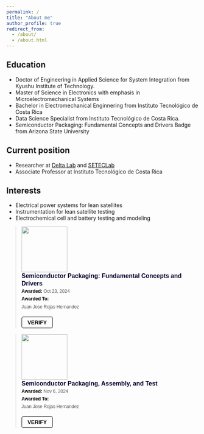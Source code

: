 ```yaml
---
permalink: /
title: "About me"
author_profile: true
redirect_from: 
  - /about/
  - /about.html
---
```


## Education
* Doctor of Engineering in Applied Science for System Integration from Kyushu Institute of Technology. 
* Master of Science in Electronics with emphasis in Microelectromechanical Systems 
* Bachelor in Electromechanical Enginnering from Instituto Tecnológico de Costa Rica
* Data Science Specialist from Instituto Tecnológico de Costa Rica. 
* Semiconductor Packaging: Fundamental Concepts and Drivers Badge from Arizona State University

## Current position
* Researcher at [Delta Lab](https://www.tec.ac.cr/laboratorio-delta) and [SETECLab](https://www.tec.ac.cr/unidades/laboratorio-sistemas-espaciales)  
* Associate Professor at Instituto Tecnológico de Costa Rica

## Interests
* Electrical power systems for lean satellites
* Instrumentation for lean satellite testing
* Electrochemical cell and battery testing and modeling

<blockquote class="badgr-badge" style="font-family: Helvetica, Roboto, &quot;Segoe UI&quot;, Calibri, sans-serif;"><a href="https://api.badgr.io/public/assertions/iFYeuZaYQB6-oRiX0klkPg?identity__email=juan.rojas%40itcr.ac.cr"><img width="120px" height="120px" src="https://api.badgr.io/public/assertions/iFYeuZaYQB6-oRiX0klkPg/image"></a><p class="badgr-badge-name" style="hyphens: auto; overflow-wrap: break-word; word-wrap: break-word; margin: 0; font-size: 16px; font-weight: 600; font-style: normal; font-stretch: normal; line-height: 1.25; letter-spacing: normal; text-align: left; color: #05012c;">Semiconductor Packaging: Fundamental Concepts and Drivers</p><p class="badgr-badge-date" style="margin: 0; font-size: 12px; font-style: normal; font-stretch: normal; line-height: 1.67; letter-spacing: normal; text-align: left; color: #555555;"><strong style="font-size: 12px; font-weight: bold; font-style: normal; font-stretch: normal; line-height: 1.67; letter-spacing: normal; text-align: left; color: #000;">Awarded: </strong>Oct 23, 2024</p><p class="badgr-badge-recipient" style="margin: 0; font-size: 12px; font-style: normal; font-stretch: normal; line-height: 1.67; letter-spacing: normal; text-align: left; color: #555555;"><strong style="font-size: 12px; font-weight: bold; font-style: normal; font-stretch: normal; line-height: 1.67; letter-spacing: normal; text-align: left; color: #000;">Awarded To: </strong><span style="display: block;"> Juan Jose Rojas Hernandez</span></p><p style="margin: 16px 0; padding: 0;"><a class="badgr-badge-verify" target="_blank" href="https://badgecheck.io?url=https%3A%2F%2Fapi.badgr.io%2Fpublic%2Fassertions%2FiFYeuZaYQB6-oRiX0klkPg%3Fidentity__email%3Djuan.rojas%2540itcr.ac.cr&amp;identity__email=juan.rojas%40itcr.ac.cr" style="box-sizing: content-box; display: flex; align-items: center; justify-content: center; margin: 0; font-size:14px; font-weight: bold; width: 48px; height: 16px; border-radius: 4px; border: solid 1px black; text-decoration: none; padding: 6px 16px; margin: 16px 0; color: black;">VERIFY</a></p><script async="async" src="https://badgr.com/assets/widgets.bundle.js"></script></blockquote>

<blockquote class="badgr-badge" style="font-family: Helvetica, Roboto, &quot;Segoe UI&quot;, Calibri, sans-serif;"><a href="https://api.badgr.io/public/assertions/wx3dxyTtSfOjB8ejc4QiOA?identity__email=juan.rojas%40itcr.ac.cr"><img width="120px" height="120px" src="https://api.badgr.io/public/assertions/wx3dxyTtSfOjB8ejc4QiOA/image"></a><p class="badgr-badge-name" style="hyphens: auto; overflow-wrap: break-word; word-wrap: break-word; margin: 0; font-size: 16px; font-weight: 600; font-style: normal; font-stretch: normal; line-height: 1.25; letter-spacing: normal; text-align: left; color: #05012c;">Semiconductor Packaging, Assembly, and Test</p><p class="badgr-badge-date" style="margin: 0; font-size: 12px; font-style: normal; font-stretch: normal; line-height: 1.67; letter-spacing: normal; text-align: left; color: #555555;"><strong style="font-size: 12px; font-weight: bold; font-style: normal; font-stretch: normal; line-height: 1.67; letter-spacing: normal; text-align: left; color: #000;">Awarded: </strong>Nov 6, 2024</p><p class="badgr-badge-recipient" style="margin: 0; font-size: 12px; font-style: normal; font-stretch: normal; line-height: 1.67; letter-spacing: normal; text-align: left; color: #555555;"><strong style="font-size: 12px; font-weight: bold; font-style: normal; font-stretch: normal; line-height: 1.67; letter-spacing: normal; text-align: left; color: #000;">Awarded To: </strong><span style="display: block;"> Juan Jose Rojas Hernandez</span></p><p style="margin: 16px 0; padding: 0;"><a class="badgr-badge-verify" target="_blank" href="https://badgecheck.io?url=https%3A%2F%2Fapi.badgr.io%2Fpublic%2Fassertions%2Fwx3dxyTtSfOjB8ejc4QiOA%3Fidentity__email%3Djuan.rojas%2540itcr.ac.cr&amp;identity__email=juan.rojas%40itcr.ac.cr" style="box-sizing: content-box; display: flex; align-items: center; justify-content: center; margin: 0; font-size:14px; font-weight: bold; width: 48px; height: 16px; border-radius: 4px; border: solid 1px black; text-decoration: none; padding: 6px 16px; margin: 16px 0; color: black;">VERIFY</a></p><script async="async" src="https://badgr.com/assets/widgets.bundle.js"></script></blockquote>